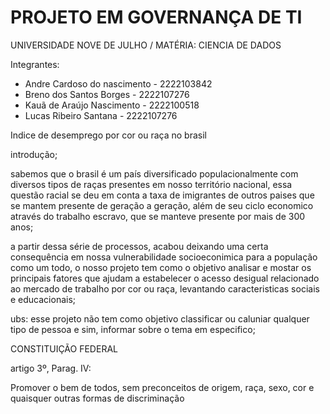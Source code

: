 
# PROJETO EM GOVERNANÇA DE TI

UNIVERSIDADE NOVE DE JULHO
/ MATÉRIA: CIENCIA DE DADOS

Integrantes:

- Andre Cardoso do nascimento - 2222103842 
- Breno dos Santos Borges - 2222107276
- Kauã de Araújo Nascimento - 2222100518
- Lucas Ribeiro Santana - 2222107276

Indice de desemprego por cor ou raça no brasil

introdução;

sabemos que o brasil é um país diversificado populacionalmente com diversos tipos de raças 
presentes em nosso território nacional, essa questão racial se deu em conta a taxa de imigrantes 
de outros paises que se mantem presente de geração a geração, além de seu ciclo economico através 
do trabalho escravo, que se manteve presente por mais de 300 anos;

a partir dessa série de processos, acabou deixando uma certa consequência em nossa vulnerabilidade socioeconimica para a população como um todo, o nosso projeto tem como o objetivo analisar e mostar os principais fatores que ajudam a estabelecer o acesso desigual relacionado ao mercado de trabalho por cor ou raça, levantando caracteristicas
sociais e educacionais;

ubs: esse projeto não tem como objetivo classificar ou caluniar qualquer tipo de pessoa e sim, informar sobre o tema em especifico;

CONSTITUIÇÃO FEDERAL

artigo 3º, Parag. IV: 

Promover o bem de todos, sem preconceitos de origem, raça, sexo, cor
e quaisquer outras formas de discriminação


